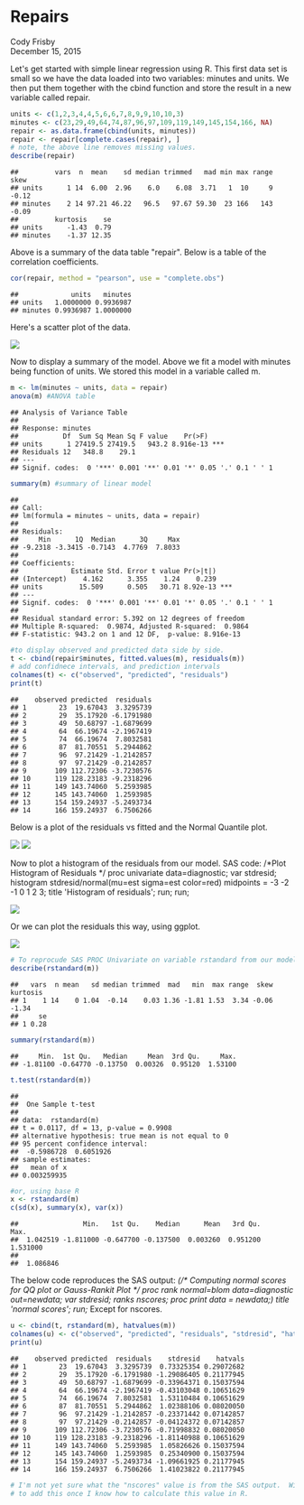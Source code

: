 # Repairs
Cody Frisby  
December 15, 2015  



Let's get started with simple linear regression using R.  This first data set is small so we have the data loaded into two variables: minutes and units.  We then put them together with the cbind function and store the result in a new variable called repair.


```r
units <- c(1,2,3,4,4,5,6,6,7,8,9,9,10,10,3)
minutes <- c(23,29,49,64,74,87,96,97,109,119,149,145,154,166, NA)
repair <- as.data.frame(cbind(units, minutes))
repair <- repair[complete.cases(repair), ] 
# note, the above line removes missing values.
describe(repair)
```

```
##         vars  n  mean    sd median trimmed   mad min max range  skew
## units      1 14  6.00  2.96    6.0    6.08  3.71   1  10     9 -0.12
## minutes    2 14 97.21 46.22   96.5   97.67 59.30  23 166   143 -0.09
##         kurtosis    se
## units      -1.43  0.79
## minutes    -1.37 12.35
```

Above is a summary of the data table "repair".  Below is a table of the correlation coefficients.  


```r
cor(repair, method = "pearson", use = "complete.obs")
```

```
##             units   minutes
## units   1.0000000 0.9936987
## minutes 0.9936987 1.0000000
```

Here's a scatter plot of the data.

![](repair_files/figure-html/unnamed-chunk-4-1.png) 

Now to display a summary of the model.  Above we fit a model with minutes being function of units.  We stored this model in a variable called m.


```r
m <- lm(minutes ~ units, data = repair)
anova(m) #ANOVA table
```

```
## Analysis of Variance Table
## 
## Response: minutes
##           Df  Sum Sq Mean Sq F value    Pr(>F)    
## units      1 27419.5 27419.5   943.2 8.916e-13 ***
## Residuals 12   348.8    29.1                      
## ---
## Signif. codes:  0 '***' 0.001 '**' 0.01 '*' 0.05 '.' 0.1 ' ' 1
```

```r
summary(m) #summary of linear model
```

```
## 
## Call:
## lm(formula = minutes ~ units, data = repair)
## 
## Residuals:
##     Min      1Q  Median      3Q     Max 
## -9.2318 -3.3415 -0.7143  4.7769  7.8033 
## 
## Coefficients:
##             Estimate Std. Error t value Pr(>|t|)    
## (Intercept)    4.162      3.355    1.24    0.239    
## units         15.509      0.505   30.71 8.92e-13 ***
## ---
## Signif. codes:  0 '***' 0.001 '**' 0.01 '*' 0.05 '.' 0.1 ' ' 1
## 
## Residual standard error: 5.392 on 12 degrees of freedom
## Multiple R-squared:  0.9874,	Adjusted R-squared:  0.9864 
## F-statistic: 943.2 on 1 and 12 DF,  p-value: 8.916e-13
```



```r
#to display observed and predicted data side by side.
t <- cbind(repair$minutes, fitted.values(m), residuals(m))
# add confidnece intervals, and prediction intervals
colnames(t) <- c("observed", "predicted", "residuals")
print(t)
```

```
##    observed predicted  residuals
## 1        23  19.67043  3.3295739
## 2        29  35.17920 -6.1791980
## 3        49  50.68797 -1.6879699
## 4        64  66.19674 -2.1967419
## 5        74  66.19674  7.8032581
## 6        87  81.70551  5.2944862
## 7        96  97.21429 -1.2142857
## 8        97  97.21429 -0.2142857
## 9       109 112.72306 -3.7230576
## 10      119 128.23183 -9.2318296
## 11      149 143.74060  5.2593985
## 12      145 143.74060  1.2593985
## 13      154 159.24937 -5.2493734
## 14      166 159.24937  6.7506266
```

Below is a plot of the residuals vs fitted and the Normal Quantile plot.  

![](repair_files/figure-html/unnamed-chunk-7-1.png) ![](repair_files/figure-html/unnamed-chunk-7-2.png) 

Now to plot a histogram of the residuals from our model.
SAS code: 
/*Plot Histogram of Residuals */
proc univariate data=diagnostic;
	var stdresid;
	histogram stdresid/normal(mu=est sigma=est color=red)
						midpoints = -3 -2 -1 0 1 2 3;
	title 'Histogram of residuals'; run;
run;



![](repair_files/figure-html/unnamed-chunk-9-1.png) 

Or we can plot the residuals this way, using ggplot.

![](repair_files/figure-html/unnamed-chunk-10-1.png) 



```r
# To reprocude SAS PROC Univariate on variable rstandard from our model m.
describe(rstandard(m))
```

```
##   vars  n mean   sd median trimmed  mad   min  max range  skew kurtosis
## 1    1 14    0 1.04  -0.14    0.03 1.36 -1.81 1.53  3.34 -0.06    -1.34
##     se
## 1 0.28
```

```r
summary(rstandard(m))
```

```
##     Min.  1st Qu.   Median     Mean  3rd Qu.     Max. 
## -1.81100 -0.64770 -0.13750  0.00326  0.95120  1.53100
```

```r
t.test(rstandard(m))
```

```
## 
## 	One Sample t-test
## 
## data:  rstandard(m)
## t = 0.0117, df = 13, p-value = 0.9908
## alternative hypothesis: true mean is not equal to 0
## 95 percent confidence interval:
##  -0.5986728  0.6051926
## sample estimates:
##   mean of x 
## 0.003259935
```

```r
#or, using base R
x <- rstandard(m)
c(sd(x), summary(x), var(x))
```

```
##                Min.   1st Qu.    Median      Mean   3rd Qu.      Max. 
##  1.042519 -1.811000 -0.647700 -0.137500  0.003260  0.951200  1.531000 
##           
##  1.086846
```

The below code reproduces the SAS output:
_(/* Computing normal scores for QQ plot or Gauss-Rankit Plot */
proc rank normal=blom data=diagnostic out=newdata;
	var stdresid;
	ranks nscores;
proc print data = newdata;)
	title 'normal scores'; run;_
Except for nscores. 


```r
u <- cbind(t, rstandard(m), hatvalues(m))
colnames(u) <- c("observed", "predicted", "residuals", "stdresid", "hatvals")
print(u)
```

```
##    observed predicted  residuals    stdresid    hatvals
## 1        23  19.67043  3.3295739  0.73325354 0.29072682
## 2        29  35.17920 -6.1791980 -1.29086405 0.21177945
## 3        49  50.68797 -1.6879699 -0.33964371 0.15037594
## 4        64  66.19674 -2.1967419 -0.43103048 0.10651629
## 5        74  66.19674  7.8032581  1.53110484 0.10651629
## 6        87  81.70551  5.2944862  1.02388106 0.08020050
## 7        96  97.21429 -1.2142857 -0.23371442 0.07142857
## 8        97  97.21429 -0.2142857 -0.04124372 0.07142857
## 9       109 112.72306 -3.7230576 -0.71998832 0.08020050
## 10      119 128.23183 -9.2318296 -1.81140988 0.10651629
## 11      149 143.74060  5.2593985  1.05826626 0.15037594
## 12      145 143.74060  1.2593985  0.25340900 0.15037594
## 13      154 159.24937 -5.2493734 -1.09661925 0.21177945
## 14      166 159.24937  6.7506266  1.41023822 0.21177945
```

```r
# I'm not yet sure what the "nscores" value is from the SAS output.  Will need
# to add this once I know how to calculate this value in R.
```



